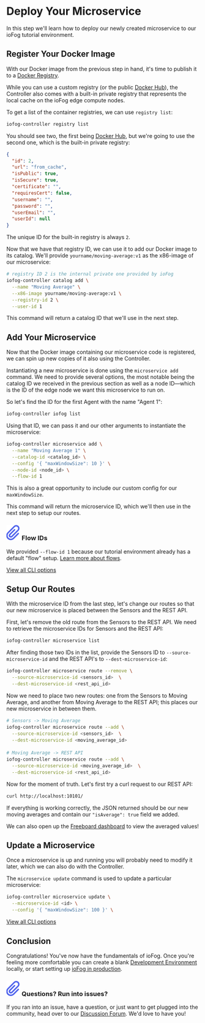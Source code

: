 # Deploy Your Microservice

In this step we'll learn how to deploy our newly created microservice to our ioFog tutorial environment.

## Register Your Docker Image

With our Docker image from the previous step in hand, it's time to publish it to a [Docker Registry](https://docs.docker.com/registry/).

While you can use a custom registry (or the public [Docker Hub](https://hub.docker.com/)), the Controller also comes with a built-in private registry that represents the local cache on the ioFog edge compute nodes.

To get a list of the container registries, we can use `registry list`:

```sh
iofog-controller registry list
```

You should see two, the first being [Docker Hub](https://hub.docker.com/), but we're going to use the second one, which is the built-in private registry:

```json
{
  "id": 2,
  "url": "from_cache",
  "isPublic": true,
  "isSecure": true,
  "certificate": "",
  "requiresCert": false,
  "username": "",
  "password": "",
  "userEmail": "",
  "userId": null
}
```

The unique ID for the built-in registry is always `2`.

Now that we have that registry ID, we can use it to add our Docker image to its catalog. We'll provide `yourname/moving-average:v1` as the x86-image of our microservice:

```sh
# registry ID 2 is the internal private one provided by ioFog
iofog-controller catalog add \
  --name "Moving Average" \
  --x86-image yourname/moving-average:v1 \
  --registry-id 2 \
  --user-id 1
```

This command will return a catalog ID that we'll use in the next step.

## Add Your Microservice

Now that the Docker image containing our microservice code is registered, we can spin up new copies of it also using the Controller.

Instantiating a new microservice is done using the `microservice add` command. We need to provide several options, the most notable being the catalog ID we received in the previous section as well as a node ID—which is the ID of the edge node we want this microservice to run on.

So let's find the ID for the first Agent with the name "Agent 1":

```sh
iofog-controller iofog list
```

Using that ID, we can pass it and our other arguments to instantiate the microservice:

```sh
iofog-controller microservice add \
  --name "Moving Average 1" \
  --catalog-id <catalog_id> \
  --config '{ "maxWindowSize": 10 }' \
  --node-id <node_id> \
  --flow-id 1
```

This is also a great opportunity to include our custom config for our `maxWindowSize`.

This command will return the microservice ID, which we'll then use in the next step to setup our routes.

<aside class="notifications note">
  <h3><img src="/images/icos/ico-note.svg" alt=""> Flow IDs</h3>
  <p>We provided <code class="language-text">--flow-id 1</code> because our tutorial environment already has a default "flow" setup. <a href="../controllers/cli-usage.html#flow">Learn more about flows</a>.</p>
</aside>

[View all CLI options](../controllers/cli-usage.html#microservice)

## Setup Our Routes

With the microservice ID from the last step, let's change our routes so that our new microservice is placed between the Sensors and the REST API.

First, let's remove the old route from the Sensors to the REST API. We need to retrieve the microservice IDs for Sensors and the REST API:

```sh
iofog-controller microservice list
```

After finding those two IDs in the list, provide the Sensors ID to `--source-microservice-id` and the REST API's to `--dest-microservice-id`:

```sh
iofog-controller microservice route --remove \
  --source-microservice-id <sensors_id>  \
  --dest-microservice-id <rest_api_id>
```

Now we need to place two new routes: one from the Sensors to Moving Average, and another from Moving Average to the REST API; this places our new microservice in between them.

```sh
# Sensors -> Moving Average
iofog-controller microservice route --add \
  --source-microservice-id <sensors_id>  \
  --dest-microservice-id <moving_average_id>

# Moving Average -> REST API
iofog-controller microservice route --add \
  --source-microservice-id <moving_average_id>  \
  --dest-microservice-id <rest_api_id>
```

Now for the moment of truth. Let's first try a curl request to our REST API:

```sh
curl http://localhost:10101/
```

If everything is working correctly, the JSON returned should be our new moving averages and contain our `"isAverage": true` field we added.

We can also open up the [Freeboard dashboard](http://localhost:10102/?load=dashboard.json) to view the averaged values!

## Update a Microservice

Once a microservice is up and running you will probably need to modify it later, which we can also do with the Controller.

The `microservice update` command is used to update a particular microservice:

```sh
iofog-controller microservice update \
  --microservice-id <id> \
  --config '{ "maxWindowSize": 100 }' \
```

[View all CLI options](../controllers/cli-usage.html#microservice)

## Conclusion

Congratulations! You've now have the fundamentals of ioFog. Once you're feeling more comfortable you can create a blank [Development Environment](../gettings-started/quick-start.html) locally, or start setting up [ioFog in production](../getting-started/setup-your-controllers.html).

<aside class="notifications note">
  <h3><img src="/images/icos/ico-note.svg" alt=""> Questions? Run into issues?</h3>
  <p>If you ran into an issue, have a question, or just want to get plugged into the community, head over to our <a href="https://discuss.iofog.org/">Discussion Forum</a>. We'd love to have you!</p>
</aside>

